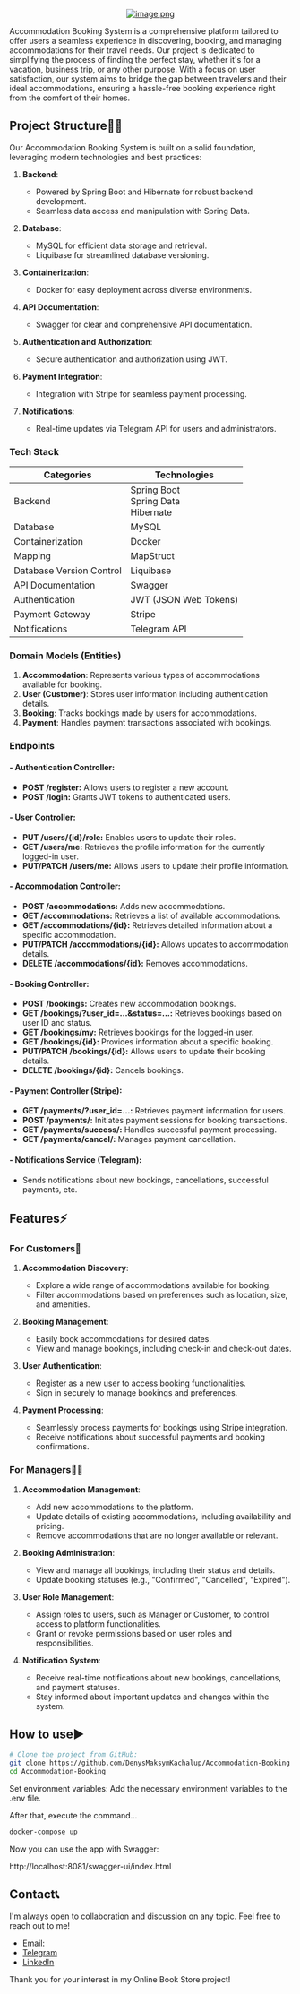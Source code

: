 <div style="text-align: center;">

[![image.png](https://i.postimg.cc/RhNS06Gb/image.png)](https://postimg.cc/N2vqJ031)

</div>

Accommodation Booking System is a comprehensive platform tailored to offer users a seamless experience in discovering, booking, and managing accommodations for their travel needs. Our project is dedicated to simplifying the process of finding the perfect stay, whether it's for a vacation, business trip, or any other purpose. With a focus on user satisfaction, our system aims to bridge the gap between travelers and their ideal accommodations, ensuring a hassle-free booking experience right from the comfort of their homes.
## Project Structure👨‍💻

Our Accommodation Booking System is built on a solid foundation, leveraging modern technologies and best practices:

1. **Backend**:
   - Powered by Spring Boot and Hibernate for robust backend development.
   - Seamless data access and manipulation with Spring Data.

2. **Database**:
   - MySQL for efficient data storage and retrieval.
   - Liquibase for streamlined database versioning.

3. **Containerization**:
   - Docker for easy deployment across diverse environments.

4. **API Documentation**:
   - Swagger for clear and comprehensive API documentation.

5. **Authentication and Authorization**:
   - Secure authentication and authorization using JWT.

6. **Payment Integration**:
   - Integration with Stripe for seamless payment processing.

7. **Notifications**:
   - Real-time updates via Telegram API for users and administrators.
### Tech Stack

| Categories               | Technologies                                                     |
|--------------------------|------------------------------------------------------------------|
| Backend                  | Spring Boot <br> Spring Data <br> Hibernate                     |
| Database                 | MySQL                                                            |
| Containerization         | Docker                                                           |
| Mapping                  | MapStruct                                                        |
| Database Version Control | Liquibase                                                        |
| API Documentation        | Swagger                                                          |
| Authentication           | JWT (JSON Web Tokens)                                            |
| Payment Gateway          | Stripe                                                           |
| Notifications            | Telegram API                                                     |

### Domain Models (Entities)

1. **Accommodation**: Represents various types of accommodations available for booking.
2. **User (Customer)**: Stores user information including authentication details.
3. **Booking**: Tracks bookings made by users for accommodations.
4. **Payment**: Handles payment transactions associated with bookings.

### Endpoints

#### - Authentication Controller:
- **POST /register:** Allows users to register a new account.
- **POST /login:** Grants JWT tokens to authenticated users.

#### - User Controller:
- **PUT /users/{id}/role:** Enables users to update their roles.
- **GET /users/me:** Retrieves the profile information for the currently logged-in user.
- **PUT/PATCH /users/me:** Allows users to update their profile information.

#### - Accommodation Controller:
- **POST /accommodations:** Adds new accommodations.
- **GET /accommodations:** Retrieves a list of available accommodations.
- **GET /accommodations/{id}:** Retrieves detailed information about a specific accommodation.
- **PUT/PATCH /accommodations/{id}:** Allows updates to accommodation details.
- **DELETE /accommodations/{id}:** Removes accommodations.

#### - Booking Controller:
- **POST /bookings:** Creates new accommodation bookings.
- **GET /bookings/?user_id=...&status=...:** Retrieves bookings based on user ID and status.
- **GET /bookings/my:** Retrieves bookings for the logged-in user.
- **GET /bookings/{id}:** Provides information about a specific booking.
- **PUT/PATCH /bookings/{id}:** Allows users to update their booking details.
- **DELETE /bookings/{id}:** Cancels bookings.

#### - Payment Controller (Stripe):
- **GET /payments/?user_id=...:** Retrieves payment information for users.
- **POST /payments/:** Initiates payment sessions for booking transactions.
- **GET /payments/success/:** Handles successful payment processing.
- **GET /payments/cancel/:** Manages payment cancellation.

#### - Notifications Service (Telegram):
- Sends notifications about new bookings, cancellations, successful payments, etc.

## Features⚡️

### For Customers👫

1. **Accommodation Discovery**:
    - Explore a wide range of accommodations available for booking.
    - Filter accommodations based on preferences such as location, size, and amenities.

2. **Booking Management**:
    - Easily book accommodations for desired dates.
    - View and manage bookings, including check-in and check-out dates.

3. **User Authentication**:
    - Register as a new user to access booking functionalities.
    - Sign in securely to manage bookings and preferences.

4. **Payment Processing**:
    - Seamlessly process payments for bookings using Stripe integration.
    - Receive notifications about successful payments and booking confirmations.

### For Managers👨‍💼

1. **Accommodation Management**:
    - Add new accommodations to the platform.
    - Update details of existing accommodations, including availability and pricing.
    - Remove accommodations that are no longer available or relevant.

2. **Booking Administration**:
    - View and manage all bookings, including their status and details.
    - Update booking statuses (e.g., "Confirmed", "Cancelled", "Expired").

3. **User Role Management**:
    - Assign roles to users, such as Manager or Customer, to control access to platform functionalities.
    - Grant or revoke permissions based on user roles and responsibilities.

4. **Notification System**:
    - Receive real-time notifications about new bookings, cancellations, and payment statuses.
    - Stay informed about important updates and changes within the system.

## How to use▶️

```sh
# Clone the project from GitHub:
git clone https://github.com/DenysMaksymKachalup/Accommodation-Booking
cd Accommodation-Booking
```

Set environment variables:
Add the necessary environment variables to the .env file.

After that, execute the command...
```sh
docker-compose up
```
Now you can use the app with Swagger:

<a>http://localhost:8081/swagger-ui/index.html</a>

## Contact📞

I'm always open to collaboration and discussion on any topic. Feel free to reach out to me!
- [Email:](mailto:denys.k82@gmail.com)
- [Telegram](https://t.me/denyskachalup)
- [LinkedIn](https://www.linkedin.com/in/denys-kachalup-358430222/)

Thank you for your interest in my Online Book Store project!